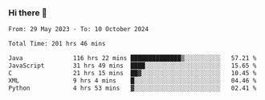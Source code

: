 ### Hi there 👋

<!--START_SECTION:waka-->

```txt
From: 29 May 2023 - To: 10 October 2024

Total Time: 201 hrs 46 mins

Java              116 hrs 22 mins ██████████████▒░░░░░░░░░░   57.21 %
JavaScript        31 hrs 49 mins  ████░░░░░░░░░░░░░░░░░░░░░   15.65 %
C                 21 hrs 15 mins  ██▓░░░░░░░░░░░░░░░░░░░░░░   10.45 %
XML               9 hrs 4 mins    █░░░░░░░░░░░░░░░░░░░░░░░░   04.46 %
Python            4 hrs 53 mins   ▓░░░░░░░░░░░░░░░░░░░░░░░░   02.41 %
```

<!--END_SECTION:waka-->
<!--
**the-beef-calculator/the-beef-calculator** is a ✨ _special_ ✨ repository because its `README.md` (this file) appears on your GitHub profile.

Here are some ideas to get you started:

- 🔭 I’m currently working on ...
- 🌱 I’m currently learning ...
- 👯 I’m looking to collaborate on ...
- 🤔 I’m looking for help with ...
- 💬 Ask me about ...
- 📫 How to reach me: ...
- 😄 Pronouns: ...
- ⚡ Fun fact: ...
-->
